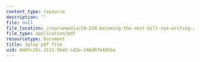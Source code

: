 ```yaml
---
content_type: resource
description: ''
file: null
file_location: /coursemedia/20-219-becoming-the-next-bill-nye-writing-and-hosting-the-educational-show-january-iap-2015/8d8fc25c31119bd2cd2e246d07e405ba_VQi6t2NfWig.pdf
file_type: application/pdf
resourcetype: Document
title: 3play pdf file
uid: 8d8fc25c-3111-9bd2-cd2e-246d07e405ba
---
```

